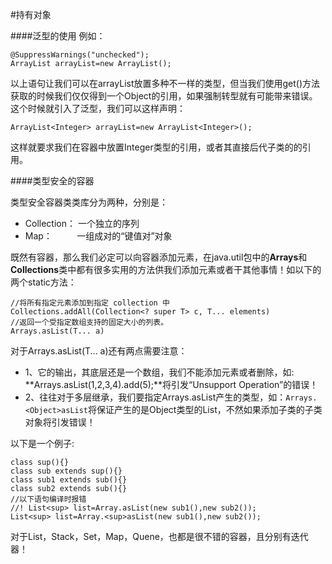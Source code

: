 #持有对象

####泛型的使用
例如：
	
	@SuppressWarnings("unchecked");
	ArrayList arrayList=new ArrayList();

以上语句让我们可以在arrayList放置多种不一样的类型，但当我们使用get()方法获取的时候我们仅仅得到一个Object的引用，如果强制转型就有可能带来错误。这个时候就引入了泛型，我们可以这样声明：

	ArrayList<Integer> arrayList=new ArrayList<Integer>();

这样就要求我们在容器中放置Integer类型的引用，或者其直接后代子类的的引用。

####类型安全的容器

类型安全容器类类库分为两种，分别是：

- Collection： 一个独立的序列
- Map： &nbsp;&nbsp;&nbsp;&nbsp;&nbsp;&nbsp;&nbsp;&nbsp;&nbsp;一组成对的“键值对”对象

既然有容器，那么我们必定可以向容器添加元素，在java.util包中的**Arrays**和**Collections**类中都有很多实用的方法供我们添加元素或者干其他事情！如以下的两个static方法：
	
	//将所有指定元素添加到指定 collection 中
	Collections.addAll(Collection<? super T> c, T... elements)
	//返回一个受指定数组支持的固定大小的列表。
	Arrays.asList(T... a)

对于Arrays.asList(T... a)还有两点需要注意：

- 1、它的输出，其底层还是一个数组，我们不能添加元素或者删除，如: **Arrays.asList(1,2,3,4).add(5);**将引发“Unsupport Operation”的错误！
- 2、往往对于多层继承，我们要指定Arrays.asList产生的类型，如：`Arrays.<Object>asList`将保证产生的是Object类型的List，不然如果添加子类的子类对象将引发错误！

以下是一个例子:

	class sup(){}
	class sub extends sup(){}
	class sub1 extends sub(){}
	class sub2 extends sub(){}
	//以下语句编译时报错
	//! List<sup> list=Array.asList(new sub1(),new sub2());
	List<sup> list=Array.<sup>asList(new sub1(),new sub2());


对于List，Stack，Set，Map，Quene，也都是很不错的容器，且分别有迭代器！


